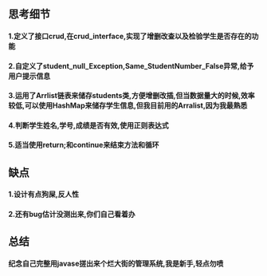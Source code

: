 ## 思考细节
#### 1.定义了接口crud,在crud_interface,实现了增删改查以及检验学生是否存在的功能
#### 2.自定义了student_null_Exception,Same_StudentNumber_False异常,给予用户提示信息
#### 3.运用了Arrlist链表来储存students类,方便增删改插,但当数据量大的时候,效率较低,可以使用HashMap来储存学生信息,但我目前用的Arralist,因为我最熟悉
#### 4.判断学生姓名,学号,成绩是否有效,使用正则表达式
#### 5.适当使用return;和continue来结束方法和循环






## 缺点

#### 1.设计有点狗屎,反人性

#### 2.还有bug估计没测出来,你们自己看着办





## 总结

#### 纪念自己完整用javase搓出来个烂大街的管理系统,我是新手,轻点勿喷

